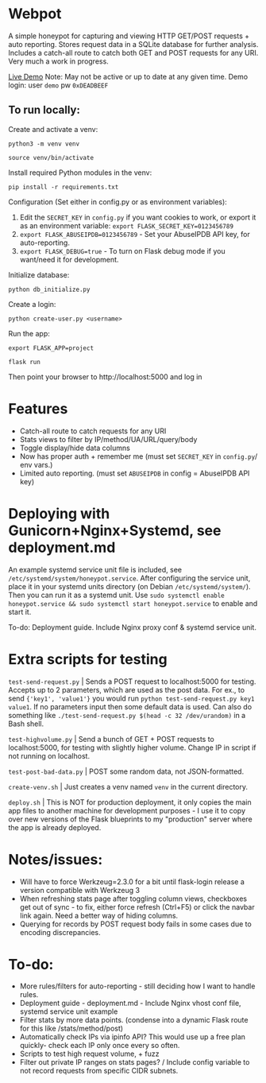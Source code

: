 # Webpot
A simple honeypot for capturing and viewing HTTP GET/POST requests + auto reporting. Stores request data in a SQLite database for further analysis. 
Includes a catch-all route to catch both GET and POST requests for any URI. 
Very much a work in progress. 

[Live Demo](http://lab.mepley.com/) Note: May not be active or up to date at any given time. Demo login: user `demo` pw `0xDEADBEEF`

## To run locally:

Create and activate a venv:

`python3 -m venv venv`

`source venv/bin/activate`

Install required Python modules in the venv:

`pip install -r requirements.txt`

Configuration (Set either in config.py or as environment variables):
1. Edit the `SECRET_KEY` in `config.py` if you want cookies to work, or export it as an environment variable: `export FLASK_SECRET_KEY=0123456789`
2. `export FLASK_ABUSEIPDB=0123456789` - Set your AbuseIPDB API key, for auto-reporting.
3. `export FLASK_DEBUG=true` - To turn on Flask debug mode if you want/need it for development.

Initialize database:

`python db_initialize.py`

Create a login:

`python create-user.py <username>`

Run the app:

`export FLASK_APP=project`

`flask run`

Then point your browser to http://localhost:5000 and log in

# Features
- Catch-all route to catch requests for any URI
- Stats views to filter by IP/method/UA/URL/query/body
- Toggle display/hide data columns
- Now has proper auth + remember me (must set `SECRET_KEY` in `config.py`/ env vars.)
- Limited auto reporting. (must set `ABUSEIPDB` in config = AbuseIPDB API key)

# Deploying with Gunicorn+Nginx+Systemd, see deployment.md 

An example systemd service unit file is included, see `/etc/systemd/system/honeypot.service`. After configuring the service unit, place it in your systemd units directory (on Debian `/etc/systemd/system/`). Then you can run it as a systemd unit. Use `sudo systemctl enable honeypot.service && sudo systemctl start honeypot.service` to enable and start it. 

To-do: Deployment guide. Include Nginx proxy conf & systemd service unit. 

# Extra scripts for testing
`test-send-request.py` | Sends a POST request to localhost:5000 for testing. Accepts up to 2 parameters, which are used as the post data. For ex., to send `{'key1', 'value1'}` you would run `python test-send-request.py key1 value1`. If no parameters input then some default data is used. Can also do something like `./test-send-request.py $(head -c 32 /dev/urandom)` in a Bash shell.

`test-highvolume.py` | Send a bunch of GET + POST requests to localhost:5000, for testing with slightly higher volume. Change IP in script if not running on localhost. 

`test-post-bad-data.py` | POST some random data, not JSON-formatted.

`create-venv.sh` | Just creates a venv named `venv` in the current directory.

`deploy.sh` | This is NOT for production deployment, it only copies the main app files to another machine for development purposes - I use it to copy over new versions of the Flask blueprints to my "production" server where the app is already deployed. 

# Notes/issues:
- Will have to force Werkzeug=2.3.0 for a bit until flask-login release a version compatible with Werkzeug 3
- When refreshing stats page after toggling column views, checkboxes get out of sync - to fix, either force refresh (Ctrl+F5) or click the navbar link again. Need a better way of hiding columns.
- Querying for records by POST request body fails in some cases due to encoding discrepancies.

# To-do:
- More rules/filters for auto-reporting - still deciding how I want to handle rules.
- Deployment guide - deployment.md - Include Nginx vhost conf file, systemd service unit example
- Filter stats by more data points. (condense into a dynamic Flask route for this like /stats/method/post)
- Automatically check IPs via ipinfo API? This would use up a free plan quickly- check each IP only once every so often. 
- Scripts to test high request volume, + fuzz
- Filter out private IP ranges on stats pages? / Include config variable to not record requests from specific CIDR subnets.
